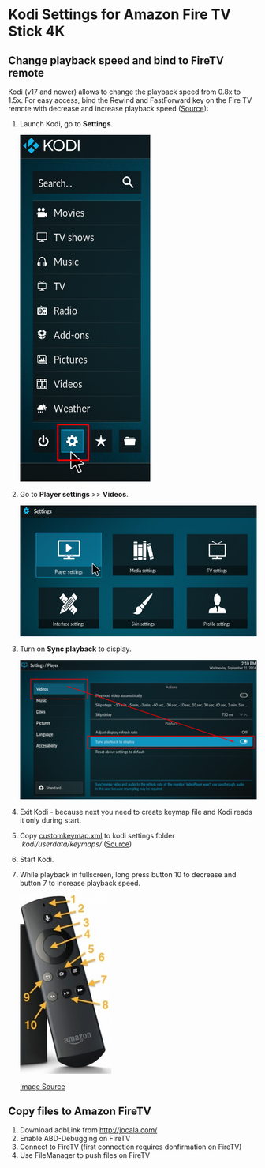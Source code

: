 # Kodi Settings for Amazon Fire TV Stick 4K

## Change playback speed and bind to FireTV remote

Kodi (v17 and newer) allows to change the playback speed from 0.8x to 1.5x. For easy access, bind the Rewind and FastForward key on the Fire TV remote with decrease and increase playback speed ([Source](https://forum.kodi.tv/showthread.php?tid=10023&pid=2420219#pid2420219)):

1. Launch Kodi, go to **Settings**.

   ![Settings](img/nuu42dqa.bmp)
2. Go to **Player settings** >> **Videos**.

   ![VideoSettings](img/23a32vmz.bmp)
3. Turn on **Sync playback** to display.

   ![SyncPlayback](img/wec14bww.bmp)

4. Exit Kodi - because next you need to create keymap file and Kodi reads it only during start.
5. Copy [customkeymap.xml](userdata/keymaps/customkeymap.xml) to kodi settings folder _.kodi/userdata/keymaps/_ ([Source](https://www.reddit.com/r/kodi/comments/htii7m/comment/fyhz6kk/?utm_source=share&utm_medium=web2x&context=3))
6. Start Kodi. 
7. While playback in fullscreen, long press button 10 to decrease and button 7 to increase playback speed.

   ![Remote](img/kax7xdab.bmp)

   [Image Source](https://kodi.wiki/view/Alternative_keymaps_for_Fire_TV_remote)

## Copy files to Amazon FireTV

1. Download adbLink from http://jocala.com/
2. Enable ABD-Debugging on FireTV
3. Connect to FireTV (first connection requires donfirmation on FireTV)
4. Use FileManager to push files on FireTV